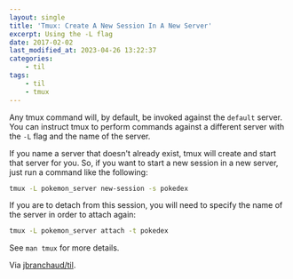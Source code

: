 ```yaml
---
layout: single
title: 'Tmux: Create A New Session In A New Server'
excerpt: Using the -L flag
date: 2017-02-02
last_modified_at: 2023-04-26 13:22:37
categories:
    - til
tags:
    - til
    - tmux
---
```


Any tmux command will, by default, be invoked against the `default`
server. You can instruct tmux to perform commands against a different server
with the `-L` flag and the name of the server.

If you name a server that doesn't already exist, tmux will create and start
that server for you. So, if you want to start a new session in a new server,
just run a command like the following:

```bash
tmux -L pokemon_server new-session -s pokedex
```

If you are to detach from this session, you will need to specify the name of
the server in order to attach again:

```bash
tmux -L pokemon_server attach -t pokedex
```

See `man tmux` for more details.

Via [jbranchaud/til](https://github.com/jbranchaud/til).
